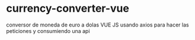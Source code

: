 # currency-converter-vue
conversor de moneda de euro a dolas VUE JS usando axios para hacer las peticiones y consumiendo una api
